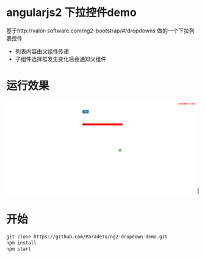 # angularjs2 下拉控件demo

基于http://valor-software.com/ng2-bootstrap/#/dropdowns
做的一个下拉列表控件
* 列表内容由父组件传递
* 子组件选择框发生变化后会通知父组件

# 运行效果
![image](https://github.com/ParadeTo/ng2-dropdown-demo/blob/master/imgs/demo.gif)

# 开始
```
git clone https://github.com/ParadeTo/ng2-dropdown-demo.git
npm install
npm start
```
